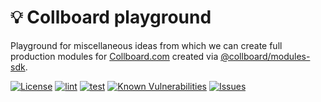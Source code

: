 # 💡 Collboard playground

Playground for miscellaneous ideas from which we can create full production modules for [Collboard.com](https://collboard.com/) created via [@collboard/modules-sdk](https://www.npmjs.com/package/@collboard/modules-sdk).

<!--Badges-->

 [![License](https://img.shields.io/github/license/collboard/playground.svg?style=flat)](https://raw.githubusercontent.com/collboard/playground/master/LICENSE)
 [![lint](https://github.com/collboard/playground/actions/workflows/lint.yml/badge.svg)](https://github.com/collboard/playground/actions/workflows/lint.yml)
 [![test](https://github.com/collboard/playground/actions/workflows/test.yml/badge.svg)](https://github.com/collboard/playground/actions/workflows/test.yml)
 [![Known Vulnerabilities](https://snyk.io/test/github/collboard/playground/badge.svg)](https://snyk.io/test/github/collboard/playground)
 [![Issues](https://img.shields.io/github/issues/collboard/playground.svg?style=flat)](https://github.com/collboard/playground/issues)

<!--/Badges-->


